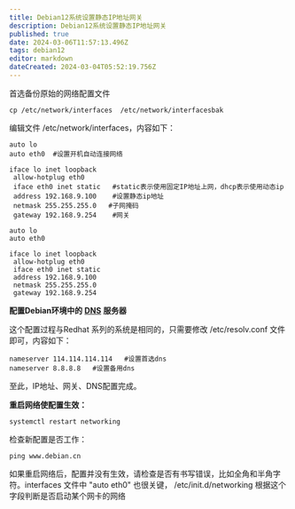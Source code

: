 ```yaml
---
title: Debian12系统设置静态IP地址网关
description: Debian12系统设置静态IP地址网关
published: true
date: 2024-03-06T11:57:13.496Z
tags: debian12
editor: markdown
dateCreated: 2024-03-04T05:52:19.756Z
---
```


首选备份原始的网络配置文件

```
cp /etc/network/interfaces  /etc/network/interfacesbak
```

编辑文件 /etc/network/interfaces，内容如下：

```
auto lo
auto eth0  #设置开机自动连接网络
 
iface lo inet loopback
 allow-hotplug eth0
 iface eth0 inet static   #static表示使用固定IP地址上网，dhcp表示使用动态ip
 address 192.168.9.100    #设置静态ip地址
 netmask 255.255.255.0   #子网掩码
 gateway 192.168.9.254    #网关
```

```
auto lo
auto eth0
 
iface lo inet loopback
 allow-hotplug eth0
 iface eth0 inet static
 address 192.168.9.100
 netmask 255.255.255.0
 gateway 192.168.9.254
```

**配置Debian环境中的** **[DNS](https://www.debian.cn/tag/dns/)** **服务器**

这个配置过程与Redhat 系列的系统是相同的，只需要修改 /etc/resolv.conf 文件即可，内容如下：

```
nameserver 114.114.114.114   #设置首选dns
nameserver 8.8.8.8   #设置备用dns
```

至此，IP地址、网关、DNS配置完成。

**重启网络使配置生效：**

```
systemctl restart networking
```

检查新配置是否工作：

```
ping www.debian.cn
```

如果重启网络后，配置并没有生效，请检查是否有书写错误，比如全角和半角字符。interfaces 文件中 "auto eth0" 也很关键， /etc/init.d/networking 根据这个字段判断是否启动某个网卡的网络